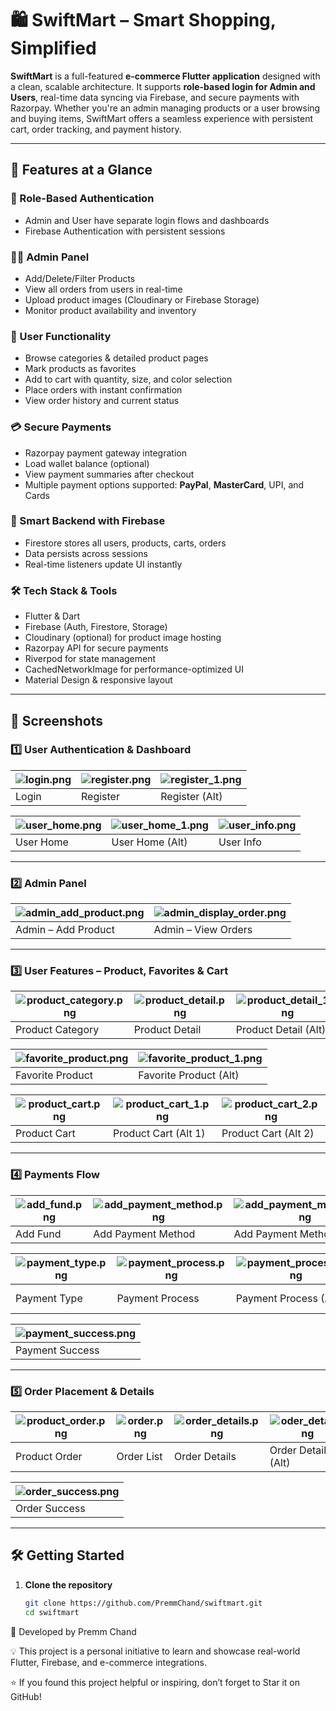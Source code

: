 # 🛍️ SwiftMart – Smart Shopping, Simplified

**SwiftMart** is a full-featured **e-commerce Flutter application** designed with a clean, scalable architecture. It supports **role-based login for Admin and Users**, real-time data syncing via Firebase, and secure payments with Razorpay. Whether you're an admin managing products or a user browsing and buying items, SwiftMart offers a seamless experience with persistent cart, order tracking, and payment history.

---

## 🚀 Features at a Glance

### 🔐 Role-Based Authentication
- Admin and User have separate login flows and dashboards
- Firebase Authentication with persistent sessions

### 🧑‍💼 Admin Panel
- Add/Delete/Filter Products
- View all orders from users in real-time
- Upload product images (Cloudinary or Firebase Storage)
- Monitor product availability and inventory

### 🛒 User Functionality
- Browse categories & detailed product pages
- Mark products as favorites
- Add to cart with quantity, size, and color selection
- Place orders with instant confirmation
- View order history and current status

### 💳 Secure Payments
- Razorpay payment gateway integration
- Load wallet balance (optional)
- View payment summaries after checkout
- Multiple payment options supported: **PayPal**, **MasterCard**, UPI, and Cards

### 🧠 Smart Backend with Firebase
- Firestore stores all users, products, carts, orders
- Data persists across sessions
- Real-time listeners update UI instantly

### 🛠️ Tech Stack & Tools
- Flutter & Dart
- Firebase (Auth, Firestore, Storage)
- Cloudinary (optional) for product image hosting
- Razorpay API for secure payments
- Riverpod for state management
- CachedNetworkImage for performance-optimized UI
- Material Design & responsive layout

---

## 📸 Screenshots

### 1️⃣ User Authentication & Dashboard

| ![login.png](screenshots/login.png) | ![register.png](screenshots/register.png) | ![register_1.png](screenshots/register_1.png) |
|---|---|---|
| Login | Register | Register (Alt) |

| ![user_home.png](screenshots/user_home.png) | ![user_home_1.png](screenshots/user_home_1.png) | ![user_info.png](screenshots/user_info.png) |
|---|---|---|
| User Home | User Home (Alt) | User Info |

---

### 2️⃣ Admin Panel

| ![admin_add_product.png](screenshots/admin_add_product.png) | ![admin_display_order.png](screenshots/admin_display_order.png) |
|---|---|
| Admin – Add Product | Admin – View Orders |

---

### 3️⃣ User Features – Product, Favorites & Cart

| ![product_category.png](screenshots/product_category.png) | ![product_detail.png](screenshots/product_detail.png) | ![product_detail_1.png](screenshots/product_detail_1.png) |
|---|---|---|
| Product Category | Product Detail | Product Detail (Alt) |

| ![favorite_product.png](screenshots/favorite_product.png) | ![favorite_product_1.png](screenshots/favorite_product_1.png) |
|---|---|
| Favorite Product | Favorite Product (Alt) |

| ![product_cart.png](screenshots/product_cart.png) | ![product_cart_1.png](screenshots/product_cart_1.png) | ![product_cart_2.png](screenshots/product_cart_2.png) |
|---|---|---|
| Product Cart | Product Cart (Alt 1) | Product Cart (Alt 2) |

---

### 4️⃣ Payments Flow

| ![add_fund.png](screenshots/add_fund.png) | ![add_payment_method.png](screenshots/add_payment_method.png) | ![add_payment_method_1.png](screenshots/add_payment_method_1.png) | ![payment_method.png](screenshots/payment_method.png) |
|---|---|---|---|
| Add Fund | Add Payment Method | Add Payment Method (Alt) | Payment Method |

| ![payment_type.png](screenshots/payment_type.png) | ![payment_process.png](screenshots/payment_process.png) | ![payment_process_1.png](screenshots/payment_process_1.png) | ![payment.png](screenshots/payment.png) |
|---|---|---|---|
| Payment Type | Payment Process | Payment Process (Alt) | Payment Summary |

| ![payment_success.png](screenshots/payment_success.png) |
|---|
| Payment Success |

---

### 5️⃣ Order Placement & Details

| ![product_order.png](screenshots/product_order.png) | ![order.png](screenshots/order.png) | ![order_details.png](screenshots/order_details.png) | ![oder_detail.png](screenshots/oder_detail.png) |
|---|---|---|---|
| Product Order | Order List | Order Details | Order Detail (Alt) |

| ![order_success.png](screenshots/order_success.png) |
|---|
| Order Success |

---

## 🛠️ Getting Started

1. **Clone the repository**  
   ```bash
   git clone https://github.com/PremmChand/swiftmart.git
   cd swiftmart

👤 Developed by Premm Chand

💡 This project is a personal initiative to learn and showcase real-world Flutter, Firebase, and e-commerce integrations.

⭐ If you found this project helpful or inspiring, don’t forget to Star it on GitHub!